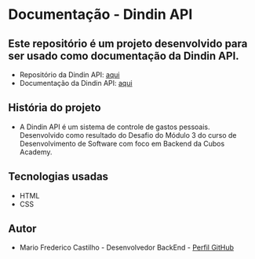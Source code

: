 # Documentação - Dindin API

## Este repositório é um projeto desenvolvido para ser usado como documentação da Dindin API.
- Repositório da Dindin API: <a href="https://github.com/mfcastilho/dindin-api" target="_blank">aqui</a>
- Documentação da Dindin API: <a href="https://mfcastilho.github.io/dindin-api-documentacao/" target="_blank">aqui</a>

## História do projeto
- A Dindin API é um sistema de controle de gastos pessoais. Desenvolvido como resultado do Desafio do Módulo 3 do curso de Desenvolvimento de Software com foco em Backend da Cubos Academy.

## Tecnologias usadas
- HTML
- CSS
    
## Autor
- Mario Frederico Castilho - Desenvolvedor BackEnd - <a href="https://github.com/mfcastilho" target="_blank">Perfil GitHub</a>


